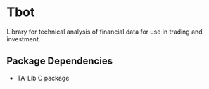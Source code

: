 # Tbot
Library for technical analysis of financial data for use in trading and investment.

## Package Dependencies
* TA-Lib C package
